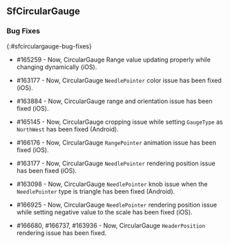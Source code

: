 ## SfCircularGauge

### Bug Fixes
{:#sfcirculargauge-bug-fixes}

* \#165259 - Now, CircularGauge Range value updating properly while changing dynamically (iOS).

* \#163177 - Now, CircularGauge `NeedlePointer` color issue has been fixed (iOS).

* \#163884 - Now, CircularGauge range and orientation issue has been fixed (iOS).

* \#165145 - Now, CircularGauge cropping issue while setting `GaugeType` as `NorthWest` has been fixed (Android).

* \#166176 - Now, CircularGauge `RangePointer` animation issue has been fixed (iOS).

* \#163177 - Now, CircularGauge `NeedlePointer` rendering position issue has been fixed (iOS).

* \#163098 - Now, CircularGauge `NeedlePointer` knob issue when the `NeedlePointer` type is triangle has been fixed (Android).

* \#166925 - Now, CircularGauge `NeedlePointer` rendering position issue while setting negative value to the scale has been fixed (iOS).

* \#166680, \#166737, \#163936 - Now, CircularGauge `HeaderPosition` rendering issue has been fixed.